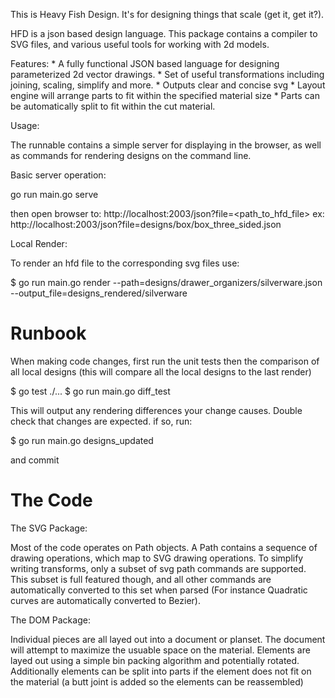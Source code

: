 This is Heavy Fish Design.  It's for designing things that scale (get it, get it?).  

HFD is a json based design language.  This package contains a compiler to SVG files, and various useful tools for working with 2d models.  

Features:
    * A fully functional JSON based language for designing parameterized 2d vector drawings.
    * Set of useful transformations including joining, scaling, simplify and more.
    * Outputs clear and concise svg
    * Layout engine will arrange parts to fit within the specified material size
    * Parts can be automatically split to fit within the cut material.

Usage:

The runnable contains a simple server for displaying in the browser, as well as commands for rendering designs on the command line. 

Basic server operation:

go run main.go serve

then open browser to:
http://localhost:2003/json?file=<path_to_hfd_file>
ex: http://localhost:2003/json?file=designs/box/box_three_sided.json

Local Render:

To render an hfd file to the corresponding svg files use:

$ go run main.go render --path=designs/drawer_organizers/silverware.json --output_file=designs_rendered/silverware


Runbook
========



When making code changes, first run the unit tests then the comparison of all local designs (this will compare all the local designs to the last render)

$ go test ./...
$ go run main.go diff_test

This will output any rendering differences your change causes.  Double check that changes are expected.  if so, run:

$ go run main.go designs_updated

and commit

The Code
========

The SVG Package:

Most of the code operates on Path objects. A Path contains a sequence of drawing operations, which map to SVG drawing operations. To simplify writing transforms, only a subset of svg path commands are supported. This subset is full featured though, and all other commands are automatically converted to this set when parsed (For instance Quadratic curves are automatically converted to Bezier).

The DOM Package:

Individual pieces are all layed out into a document or planset. The document will attempt to maximize the usuable space on the material. Elements are layed out using a simple bin packing algorithm and potentially rotated. Additionally elements can be split into parts if the element does not fit on the material (a butt joint is added so the elements can be reassembled)
